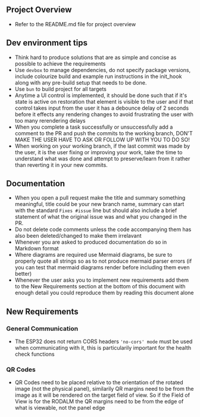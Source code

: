 ## Project Overview

- Refer to the README.md file for project overview

## Dev environment tips

- Think hard to produce solutions that are as simple and concise as possible to achieve the requirements
- Use `devbox` to manage dependencies, do not specify package versions, include colourize build and example run instructions in the init_hook along with any pre-build setup that needs to be done.
- Use `bun` to build project for all targets
- Anytime a UI control is implemented, it should be done such that if it's state is active on restoration that element is visible to the user and if that control takes input from the user it has a debounce delay of 2 seconds before it effects any rendering changes to avoid frustrating the user with too many rerendering delays
- When you complete a task successfully or unsuccessfully add a comment to the PR and push the commits to the working branch, DON'T MAKE THE USER HAVE TO ASK OR FOLLOW UP WITH YOU TO DO SO!
- When working on your working branch, if the last commit was made by the user, it is the user fixing or improving your work, take the time to understand what was done and attempt to preserve/learn from it rather than reverting it in your new commits.

## Documentation

- When you open a pull request make the title and summary something meaningful, title could be your new branch name, summary can start with the standard `Fixes #issue` line but should also include a brief statement of what the original issue was and what you changed in the PR.
- Do not delete code comments unless the code accompanying them has also been deleted/changed to make them irrelavant
- Whenever you are asked to produced documentation do so in Markdown format
- Where diagrams are required use Mermaid diagrams, be sure to properly quote all strings so as to not produce mermaid parser errors (if you can test that mermaid diagrams render before including them even better)
- Whenever the user asks you to implement new requirements add them to the New Requirements section at the bottom of this document with enough detail you could reproduce them by reading this document alone

## New Requirements

### General Communication

- The ESP32 does not return CORS headers `'no-cors' mode` must be used when communicating with it, this is particularily important for the health check functions

### QR Codes

- QR Codes need to be placed relative to the orientation of the rotated image (not the physical panel), similarily QR margins need to be from the image as it will be rendered on the target field of view.  So if the Field of View is for the RODALM the QR margins need to be from the edge of what is viewable, not the panel edge
